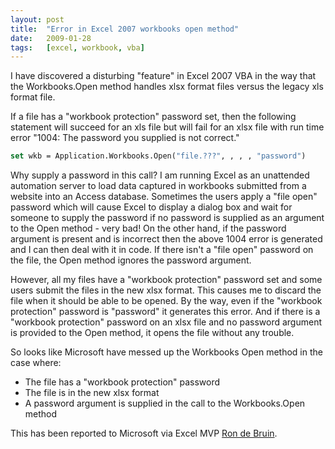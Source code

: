 ```yaml
---
layout: post
title:  "Error in Excel 2007 workbooks open method"
date:   2009-01-28
tags:   [excel, workbook, vba]
---
```


I have discovered a disturbing "feature" in Excel 2007 VBA in the way
that the Workbooks.Open method handles xlsx format files versus the
legacy xls format file.

If a file has a "workbook protection" password set, then the following
statement will succeed for an xls file but will fail for an xlsx file
with run time error "1004: The password you supplied is not correct."

```vb
set wkb = Application.Workbooks.Open("file.???", , , , "password")
```

Why supply a password in this call? I am running Excel as an unattended
automation server to load data captured in workbooks submitted from a
website into an Access database. Sometimes the users apply a "file open"
password which will cause Excel to display a dialog box and wait for
someone to supply the password if no password is supplied as an argument
to the Open method - very bad! On the other hand, if the password
argument is present and is incorrect then the above 1004 error is
generated and I can then deal with it in code. If there isn't a "file
open" password on the file, the Open method ignores the password
argument.

However, all my files have a "workbook protection" password set and some
users submit the files in the new xlsx format. This causes me to discard
the file when it should be able to be opened. By the way, even if the
"workbook protection" password is "password" it generates this error.
And if there is a "workbook protection" password on an xlsx file and no
password argument is provided to the Open method, it opens the file
without any trouble.

So looks like Microsoft have messed up the Workbooks Open method in the
case where:

* The file has a "workbook protection" password
* The file is in the new xlsx format
* A password argument is supplied in the call to the Workbooks.Open method

This has been reported to Microsoft via Excel MVP [Ron de
Bruin](http://www.rondebruin.nl/tips.htm).

